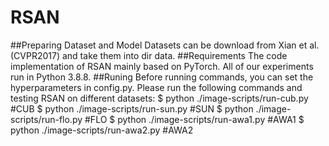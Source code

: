 # RSAN
##Preparing Dataset and Model
Datasets can be download from Xian et al. (CVPR2017) and take them into dir data.
##Requirements
The code implementation of RSAN mainly based on PyTorch. All of our experiments run in Python 3.8.8.
##Runing
Before running commands, you can set the hyperparameters in config.py. Please run the following commands and testing RSAN on different datasets:
$ python ./image-scripts/run-cub.py       #CUB
$ python ./image-scripts/run-sun.py       #SUN
$ python ./image-scripts/run-flo.py       #FLO
$ python ./image-scripts/run-awa1.py      #AWA1
$ python ./image-scripts/run-awa2.py      #AWA2

